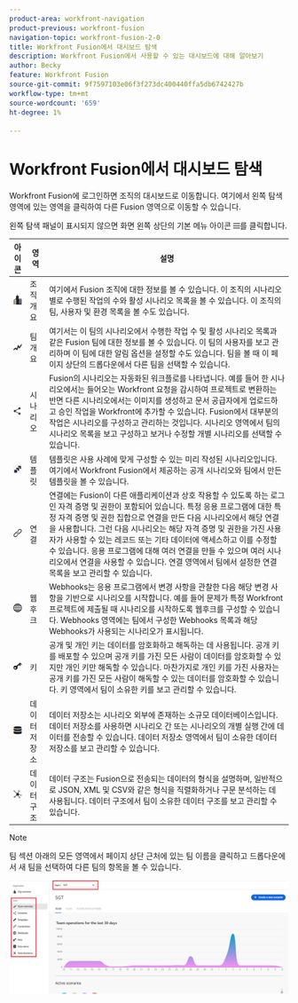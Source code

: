 ```yaml
---
product-area: workfront-navigation
product-previous: workfront-fusion
navigation-topic: workfront-fusion-2-0
title: Workfront Fusion에서 대시보드 탐색
description: Workfront Fusion에서 사용할 수 있는 대시보드에 대해 알아보기
author: Becky
feature: Workfront Fusion
source-git-commit: 9f7597103e06f3f273dc400440ffa5db6742427b
workflow-type: tm+mt
source-wordcount: '659'
ht-degree: 1%

---
```


# Workfront Fusion에서 대시보드 탐색

Workfront Fusion에 로그인하면 조직의 대시보드로 이동합니다. 여기에서 왼쪽 탐색 영역에 있는 영역을 클릭하여 다른 Fusion 영역으로 이동할 수 있습니다.

왼쪽 탐색 패널이 표시되지 않으면 화면 왼쪽 상단의 기본 메뉴 아이콘 ![기본 메뉴](assets/main-menu-icon-left-nav.png)를 클릭합니다.

| 아이콘 | 영역 | 설명 |
|---|---|---|
| ![조직 개요 아이콘](assets/org-overview-icon.png) | 조직 개요 | 여기에서 Fusion 조직에 대한 정보를 볼 수 있습니다. 이 조직의 시나리오별로 수행된 작업의 수와 활성 시나리오 목록을 볼 수 있습니다. 이 조직의 팀, 사용자 및 환경 목록을 볼 수도 있습니다. |
| ![팀 개요 아이콘](assets/team-overview-icon.png) | 팀 개요 | 여기서는 이 팀의 시나리오에서 수행한 작업 수 및 활성 시나리오 목록과 같은 Fusion 팀에 대한 정보를 볼 수 있습니다. 이 팀의 사용자를 보고 관리하며 이 팀에 대한 알림 옵션을 설정할 수도 있습니다. 팀을 볼 때 이 페이지 상단의 드롭다운에서 다른 팀을 선택할 수 있습니다. |
| ![시나리오 아이콘](assets/scenarios-icon.png) | 시나리오 | Fusion의 시나리오는 자동화된 워크플로를 나타냅니다. 예를 들어 한 시나리오에서는 들어오는 Workfront 요청을 감시하여 프로젝트로 변환하는 반면 다른 시나리오에서는 이미지를 생성하고 문서 공급자에게 업로드하고 승인 작업을 Workfront에 추가할 수 있습니다. Fusion에서 대부분의 작업은 시나리오를 구성하고 관리하는 것입니다. 시나리오 영역에서 팀의 시나리오 목록을 보고 구성하고 보거나 수정할 개별 시나리오를 선택할 수 있습니다. |
| ![템플릿 아이콘](assets/fusion-template-icon.png) | 템플릿 | 템플릿은 사용 사례에 맞게 구성할 수 있는 미리 작성된 시나리오입니다. 여기에서 Workfront Fusion에서 제공하는 공개 시나리오와 팀에서 만든 템플릿을 볼 수 있습니다. |
| ![연결 아이콘](assets/connections-icon.png) | 연결 | 연결에는 Fusion이 다른 애플리케이션과 상호 작용할 수 있도록 하는 로그인 자격 증명 및 권한이 포함되어 있습니다. 특정 응용 프로그램에 대한 특정 자격 증명 및 권한 집합으로 연결을 만든 다음 시나리오에서 해당 연결을 사용합니다. 그런 다음 시나리오는 해당 자격 증명 및 권한을 가진 사용자가 사용할 수 있는 레코드 또는 기타 데이터에 액세스하고 이를 수정할 수 있습니다. 응용 프로그램에 대해 여러 연결을 만들 수 있으며 여러 시나리오에서 연결을 사용할 수 있습니다. 연결 영역에서 팀에서 설정한 연결 목록을 보고 관리할 수 있습니다. |
| ![webhooks 아이콘](assets/webhooks-icon.png) | 웹후크 | Webhooks는 응용 프로그램에서 변경 사항을 관찰한 다음 해당 변경 사항을 기반으로 시나리오를 시작합니다. 예를 들어 문제가 특정 Workfront 프로젝트에 제출될 때 시나리오를 시작하도록 웹후크를 구성할 수 있습니다. Webhooks 영역에는 팀에서 구성한 Webhooks 목록과 해당 Webhooks가 사용되는 시나리오가 표시됩니다. |
| ![키 아이콘](assets/keys-icon.png) | 키 | 공개 및 개인 키는 데이터를 암호화하고 해독하는 데 사용됩니다. 공개 키를 배포할 수 있으며 공개 키를 가진 모든 사람이 데이터를 암호화할 수 있지만 개인 키만 해독할 수 있습니다. 마찬가지로 개인 키를 가진 사용자는 공개 키를 가진 모든 사람이 해독할 수 있는 데이터를 암호화할 수 있습니다. 키 영역에서 팀이 소유한 키를 보고 관리할 수 있습니다. |
| ![데이터 저장소 아이콘](assets/datastores-icon.png) | 데이터 저장소 | 데이터 저장소는 시나리오 외부에 존재하는 소규모 데이터베이스입니다. 데이터 저장소를 사용하면 시나리오 간 또는 시나리오의 개별 실행 간에 데이터를 전송할 수 있습니다. 데이터 저장소 영역에서 팀이 소유한 데이터 저장소를 보고 관리할 수 있습니다. |
| ![데이터 구조 아이콘](assets/datastructures-icon.png) | 데이터 구조 | 데이터 구조는 Fusion으로 전송되는 데이터의 형식을 설명하며, 일반적으로 JSON, XML 및 CSV와 같은 형식을 직렬화하거나 구문 분석하는 데 사용됩니다. 데이터 구조에서 팀이 소유한 데이터 구조를 보고 관리할 수 있습니다. |

>[!NOTE]
>
>팀 섹션 아래의 모든 영역에서 페이지 상단 근처에 있는 팀 이름을 클릭하고 드롭다운에서 새 팀을 선택하여 다른 팀의 항목을 볼 수 있습니다.
>
>![팀 드롭다운](assets/team-dropdown.png)


<!--
If you are an administrator, the following sections are available (Find out if these are visible, and if so, what they mean.)
Native apps | 
Apps | 
Organizations | 
All scenarios | 
All users |
-->




